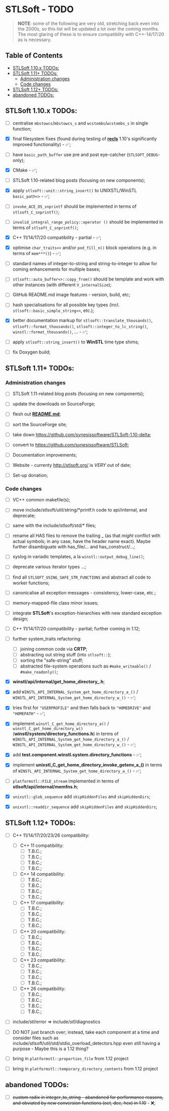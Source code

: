 # STLSoft - TODO <!-- omit in toc -->

> **NOTE**: some of the following are very old, stretching back even into the 2000s, so this list will be updated a lot over the coming months. The most glaring of these is to ensure compatiblity with C++-14/17/20 as is necessary.


## Table of Contents <!-- omit in toc -->

- [STLSoft 1.10.x TODOs:](#stlsoft-110x-todos)
- [STLSoft 1.11+ TODOs:](#stlsoft-111-todos)
  - [Administration changes](#administration-changes)
  - [Code changes](#code-changes)
- [STLSoft 1.12+ TODOs:](#stlsoft-112-todos)
- [abandoned TODOs:](#abandoned-todos)


## STLSoft 1.10.x TODOs:

 * [ ] centralise `mbstowcs`/`mbstowcs_s` and `wcstombs`/`wcstombs_s` in single function;
 * [x] final filesystem fixes (found during testing of [**recls**](https://github.com/synesissoftware/recls) 1.10's significantly improved functionality) - ✅;
 * [ ] have `basic_path_buffer` use pre and post eye-catcher (`STLSOFT_DEBUG`-only);
 * [x] CMake - ✅;
 * [ ] STLSoft 1.10-related blog posts (focusing on new components);
 * [x] apply `stlsoft::unit::string_insert()` to UNIXSTL/WinSTL `basic_path<>` - ✅;
 * [ ] `invoke_ACE_OS_snprintf` should be implemented in terms of `stlsoft_C_snprintf()`;
 * [ ] `invalid_integral_range_policy::operator ()` should be implemented in terms of `stlsoft_C_snprintf()`;
 * [x] C++ 11/14/17/20 compatibility - partial - ✅;
 * [x] optimise `char_traits<>` and/or `pod_fill_n()` block operations (e.g. in terms of `mem***()`) - ✅;
 * [ ] standard names of integer-to-string and string-to-integer to allow for coming enhancements for multiple bases;
 * [ ] `stlsoft::auto_buffer<>::copy_from()` should be template and work with other instances (with different `V_internalSize`);
 * [ ] GitHub README.md image features - version, build, etc;
 * [ ] hash specialisations for all possible key types (incl. `stlsoft::basic_simple_string<>`, etc.);
 * [x] better documentation markup for `stlsoft::translate_thousands()`, `stlsoft::format_thousands()`, `stlsoft::integer_to_lc_string()`, `winstl::format_thousands()`, ... - ✅;
 * [ ] apply `stlsoft::string_insert()` to **WinSTL** time type shims;
 * [ ] fix Doxygen build;


## STLSoft 1.11+ TODOs:

### Administration changes

 * [ ] STLSoft 1.11-related blog posts (focusing on new components);
 * [ ] update the downloads on SourceForge;
 * [ ] flesh out [**README.md**](./README.md);
 * [ ] sort the SourceForge site;
 * [ ] take down https://github.com/synesissoftware/STLSoft-1.10-delta;
 * [ ] convert to https://github.com/synesissoftware/STLSoft;
 * [ ] Documentation improvements;
 * [ ] Website - currenty http://stlsoft.org/ is *VERY* out of date;
 * [ ] Set-up donation;


### Code changes

 * [ ] VC++ common makefile(s);
 * [ ] move include/stlsoft/util/string/*printf.h code to api/internal, and deprecate;
 * [ ] same with the include/stlsoft/std/* files;
 * [ ] rename all HAS files to remove the trailing _ (as that _might_ conflict with actual symbols; in any case, have the header name exact). Maybe further disambiguate with has_file/... and has_construct/...;
 * [ ] syslog in variadic templates, a la `winstl::output_debug_line()`;
 * [ ] deprecate various iterator types ...;
 * [ ] find all `STLSOFT_USING_SAFE_STR_FUNCTIONS` and abstract all code to worker functions;
 * [ ] canonicalise all exception messages - consistency, lower-case, etc.;
 * [ ] memory-mapped-file class minor issues;
 * [ ] integrate **STLSoft**'s exception-hierarchies with new standard exception design;
 * [ ] C++ 11/14/17/20 compatibility - partial; further coming in 1.12;
 * [ ] further system_traits refactoring:
   - [ ] joining common code via **CRTP**;
   - [ ] abstracting out string stuff (into `stlsoft::`);
   - [ ] sorting the "safe-string" stuff;
   - [ ] abstracted file-system operations such as `#make_writeable()` / `#make_readonly()`;
 * [x] **winstl/api/internal/get_home_directory_.h**;
  * [x] add `WINSTL_API_INTERNAL_System_get_home_directory_a_()` / `WINSTL_API_INTERNAL_System_get_home_directory_w_()` - ✅;
  * [x] tries first for `"USERPROFILE"` and then falls back to `"HOMEDRIVE"` and `"HOMEPATH"` - ✅;
  * [x] implement `winstl_C_get_home_directory_a()` / `winstl_C_get_home_directory_w()` (**winstl/system/directory_functions.h**) in terms of `WINSTL_API_INTERNAL_System_get_home_directory_a_()` / `WINSTL_API_INTERNAL_System_get_home_directory_w_()` - ✅;
  * [x] add **test.component.winstl.system.directory_functions** - ✅;
  * [x] implement **unixstl_C_get_home_directory_invoke_getenv_a_()** in terms of `WINSTL_API_INTERNAL_System_get_home_directory_a_()` - ✅;
 * [ ] `platformstl::FILE_stream` implemented in terms of **stlsoft/api/internal/memfns.h**;
 * [x] `unixstl::glob_sequence` add `skipHiddenFiles` and `skipHiddenDirs`;
 * [x] `unixstl::readdir_sequence` add `skipHiddenFiles` and `skipHiddenDirs`;


## STLSoft 1.12+ TODOs:

 * [ ] C++ 11/14/17/20/23/26 compatibility:
   * [ ] C++ 11 compatibility:
     * [ ] T.B.C.;
     * [ ] T.B.C.;
     * [ ] T.B.C.;
     * [ ] T.B.C.;
   * [ ] C++ 14 compatibility:
     * [ ] T.B.C.;
     * [ ] T.B.C.;
     * [ ] T.B.C.;
     * [ ] T.B.C.;
   * [ ] C++ 17 compatibility:
     * [ ] T.B.C.;
     * [ ] T.B.C.;
     * [ ] T.B.C.;
     * [ ] T.B.C.;
   * [ ] C++ 20 compatibility:
     * [ ] T.B.C.;
     * [ ] T.B.C.;
     * [ ] T.B.C.;
     * [ ] T.B.C.;
   * [ ] C++ 23 compatibility:
     * [ ] T.B.C.;
     * [ ] T.B.C.;
     * [ ] T.B.C.;
     * [ ] T.B.C.;
   * [ ] C++ 26 compatibility:
     * [ ] T.B.C.;
     * [ ] T.B.C.;
     * [ ] T.B.C.;
     * [ ] T.B.C.;
 * [ ] include/*stl*/error => include/*stl*/diagnostics
 * [ ] DO NOT just branch over; instead, take each component at a time and consider files such as include/stlsoft/util/std/stdio_overload_detectors.hpp even still having a purpose - Maybe this is a 1.12 thing?
 * [ ] bring in `platformstl::properties_file` from 1.12 project
 * [ ] bring in `platformstl::temporary_directory_contents` from 1.12 project


## abandoned TODOs:

 * [ ] ~~custom radix in integer_to_string - abandoned for performance reasons, and obviated by new conversion functions (oct, dec, hex) in 1.10~~ - ❌;


<!-- ########################### end of file ########################### -->

